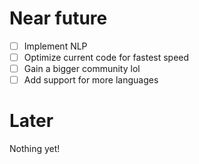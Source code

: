 # Near future
 - [ ] Implement NLP
 - [ ] Optimize current code for fastest speed
 - [ ] Gain a bigger community lol
 - [ ] Add support for more languages

# Later
Nothing yet!
